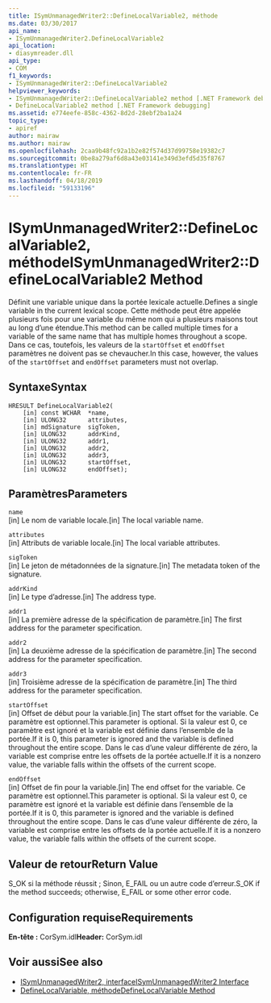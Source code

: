 ```yaml
---
title: ISymUnmanagedWriter2::DefineLocalVariable2, méthode
ms.date: 03/30/2017
api_name:
- ISymUnmanagedWriter2.DefineLocalVariable2
api_location:
- diasymreader.dll
api_type:
- COM
f1_keywords:
- ISymUnmanagedWriter2::DefineLocalVariable2
helpviewer_keywords:
- ISymUnmanagedWriter2::DefineLocalVariable2 method [.NET Framework debugging]
- DefineLocalVariable2 method [.NET Framework debugging]
ms.assetid: e774eefe-858c-4362-8d2d-28ebf2ba1a24
topic_type:
- apiref
author: mairaw
ms.author: mairaw
ms.openlocfilehash: 2caa9b48fc92a1b2e82f574d37d99758e19382c7
ms.sourcegitcommit: 0be8a279af6d8a43e03141e349d3efd5d35f8767
ms.translationtype: HT
ms.contentlocale: fr-FR
ms.lasthandoff: 04/18/2019
ms.locfileid: "59133196"
---
```

# <a name="isymunmanagedwriter2definelocalvariable2-method"></a><span data-ttu-id="70436-102">ISymUnmanagedWriter2::DefineLocalVariable2, méthode</span><span class="sxs-lookup"><span data-stu-id="70436-102">ISymUnmanagedWriter2::DefineLocalVariable2 Method</span></span>
<span data-ttu-id="70436-103">Définit une variable unique dans la portée lexicale actuelle.</span><span class="sxs-lookup"><span data-stu-id="70436-103">Defines a single variable in the current lexical scope.</span></span> <span data-ttu-id="70436-104">Cette méthode peut être appelée plusieurs fois pour une variable du même nom qui a plusieurs maisons tout au long d’une étendue.</span><span class="sxs-lookup"><span data-stu-id="70436-104">This method can be called multiple times for a variable of the same name that has multiple homes throughout a scope.</span></span> <span data-ttu-id="70436-105">Dans ce cas, toutefois, les valeurs de la `startOffset` et `endOffset` paramètres ne doivent pas se chevaucher.</span><span class="sxs-lookup"><span data-stu-id="70436-105">In this case, however, the values of the `startOffset` and `endOffset` parameters must not overlap.</span></span>  
  
## <a name="syntax"></a><span data-ttu-id="70436-106">Syntaxe</span><span class="sxs-lookup"><span data-stu-id="70436-106">Syntax</span></span>  
  
```  
HRESULT DefineLocalVariable2(  
    [in] const WCHAR  *name,  
    [in] ULONG32      attributes,  
    [in] mdSignature  sigToken,  
    [in] ULONG32      addrKind,  
    [in] ULONG32      addr1,  
    [in] ULONG32      addr2,  
    [in] ULONG32      addr3,  
    [in] ULONG32      startOffset,  
    [in] ULONG32      endOffset);  
```  
  
## <a name="parameters"></a><span data-ttu-id="70436-107">Paramètres</span><span class="sxs-lookup"><span data-stu-id="70436-107">Parameters</span></span>  
 `name`  
 <span data-ttu-id="70436-108">[in] Le nom de variable locale.</span><span class="sxs-lookup"><span data-stu-id="70436-108">[in] The local variable name.</span></span>  
  
 `attributes`  
 <span data-ttu-id="70436-109">[in] Attributs de variable locale.</span><span class="sxs-lookup"><span data-stu-id="70436-109">[in] The local variable attributes.</span></span>  
  
 `sigToken`  
 <span data-ttu-id="70436-110">[in] Le jeton de métadonnées de la signature.</span><span class="sxs-lookup"><span data-stu-id="70436-110">[in] The metadata token of the signature.</span></span>  
  
 `addrKind`  
 <span data-ttu-id="70436-111">[in] Le type d’adresse.</span><span class="sxs-lookup"><span data-stu-id="70436-111">[in] The address type.</span></span>  
  
 `addr1`  
 <span data-ttu-id="70436-112">[in] La première adresse de la spécification de paramètre.</span><span class="sxs-lookup"><span data-stu-id="70436-112">[in] The first address for the parameter specification.</span></span>  
  
 `addr2`  
 <span data-ttu-id="70436-113">[in] La deuxième adresse de la spécification de paramètre.</span><span class="sxs-lookup"><span data-stu-id="70436-113">[in] The second address for the parameter specification.</span></span>  
  
 `addr3`  
 <span data-ttu-id="70436-114">[in] Troisième adresse de la spécification de paramètre.</span><span class="sxs-lookup"><span data-stu-id="70436-114">[in] The third address for the parameter specification.</span></span>  
  
 `startOffset`  
 <span data-ttu-id="70436-115">[in] Offset de début pour la variable.</span><span class="sxs-lookup"><span data-stu-id="70436-115">[in] The start offset for the variable.</span></span> <span data-ttu-id="70436-116">Ce paramètre est optionnel.</span><span class="sxs-lookup"><span data-stu-id="70436-116">This parameter is optional.</span></span> <span data-ttu-id="70436-117">Si la valeur est 0, ce paramètre est ignoré et la variable est définie dans l’ensemble de la portée.</span><span class="sxs-lookup"><span data-stu-id="70436-117">If it is 0, this parameter is ignored and the variable is defined throughout the entire scope.</span></span> <span data-ttu-id="70436-118">Dans le cas d’une valeur différente de zéro, la variable est comprise entre les offsets de la portée actuelle.</span><span class="sxs-lookup"><span data-stu-id="70436-118">If it is a nonzero value, the variable falls within the offsets of the current scope.</span></span>  
  
 `endOffset`  
 <span data-ttu-id="70436-119">[in] Offset de fin pour la variable.</span><span class="sxs-lookup"><span data-stu-id="70436-119">[in] The end offset for the variable.</span></span> <span data-ttu-id="70436-120">Ce paramètre est optionnel.</span><span class="sxs-lookup"><span data-stu-id="70436-120">This parameter is optional.</span></span> <span data-ttu-id="70436-121">Si la valeur est 0, ce paramètre est ignoré et la variable est définie dans l’ensemble de la portée.</span><span class="sxs-lookup"><span data-stu-id="70436-121">If it is 0, this parameter is ignored and the variable is defined throughout the entire scope.</span></span> <span data-ttu-id="70436-122">Dans le cas d’une valeur différente de zéro, la variable est comprise entre les offsets de la portée actuelle.</span><span class="sxs-lookup"><span data-stu-id="70436-122">If it is a nonzero value, the variable falls within the offsets of the current scope.</span></span>  
  
## <a name="return-value"></a><span data-ttu-id="70436-123">Valeur de retour</span><span class="sxs-lookup"><span data-stu-id="70436-123">Return Value</span></span>  
 <span data-ttu-id="70436-124">S_OK si la méthode réussit ; Sinon, E_FAIL ou un autre code d’erreur.</span><span class="sxs-lookup"><span data-stu-id="70436-124">S_OK if the method succeeds; otherwise, E_FAIL or some other error code.</span></span>  
  
## <a name="requirements"></a><span data-ttu-id="70436-125">Configuration requise</span><span class="sxs-lookup"><span data-stu-id="70436-125">Requirements</span></span>  
 <span data-ttu-id="70436-126">**En-tête :** CorSym.idl</span><span class="sxs-lookup"><span data-stu-id="70436-126">**Header:** CorSym.idl</span></span>  
  
## <a name="see-also"></a><span data-ttu-id="70436-127">Voir aussi</span><span class="sxs-lookup"><span data-stu-id="70436-127">See also</span></span>

- [<span data-ttu-id="70436-128">ISymUnmanagedWriter2, interface</span><span class="sxs-lookup"><span data-stu-id="70436-128">ISymUnmanagedWriter2 Interface</span></span>](../../../../docs/framework/unmanaged-api/diagnostics/isymunmanagedwriter2-interface.md)
- [<span data-ttu-id="70436-129">DefineLocalVariable, méthode</span><span class="sxs-lookup"><span data-stu-id="70436-129">DefineLocalVariable Method</span></span>](../../../../docs/framework/unmanaged-api/diagnostics/isymunmanagedwriter-definelocalvariable-method.md)

